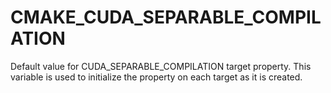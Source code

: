   

# CMAKE_CUDA_SEPARABLE_COMPILATION  
Default value for CUDA_SEPARABLE_COMPILATION target property.
This variable is used to initialize the property on each target as it is
created.  

